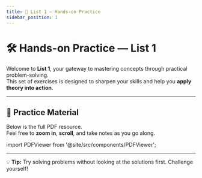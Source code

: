 ```yaml
---
title: 📜 List 1 — Hands-on Practice
sidebar_position: 1
---
```


# 🛠️ Hands-on Practice — List 1

Welcome to **List 1**, your gateway to mastering concepts through practical problem-solving.  
This set of exercises is designed to sharpen your skills and help you **apply theory into action**.

---

## 📂 Practice Material
Below is the full PDF resource.  
Feel free to **zoom in**, **scroll**, and take notes as you go along.

import PDFViewer from '@site/src/components/PDFViewer';

<PDFViewer file="https://drive.google.com/file/d/1pDgbnJRL9zM9V7B6qEQrPedY-RAmWY83/preview" />

---

💡 **Tip:** Try solving problems without looking at the solutions first. Challenge yourself!

